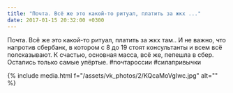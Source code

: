 ```yaml
---
title: "Почта. Всё же это какой-то ритуал, платить за жкх ..."
date: 2017-01-15 20:32:00 +0300
---
```


Почта. Всё же это какой-то ритуал, платить за жкх там.. И не важно, что напротив сбербанк, в котором с 8 до 19 стоят консультанты и всем всё полсказывают. К счастью, основная масса, всё же, пепешла в сбер. Остались только самые упёртые. #почтароссии #силапривычки

{% include media.html f="/assets/vk_photos/2/KQcaMoVgIwc.jpg" alt="" %}
